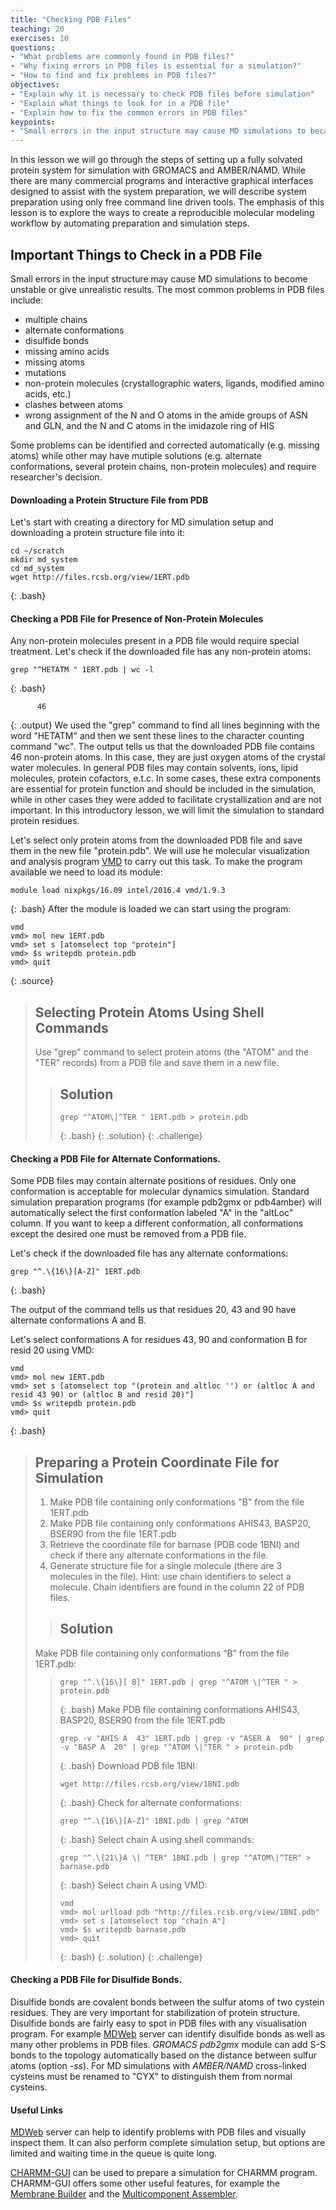 ```yaml
---
title: "Checking PDB Files"
teaching: 20
exercises: 10
questions:
- "What problems are commonly found in PDB files?"
- "Why fixing errors in PDB files is essential for a simulation?"
- "How to find and fix problems in PDB files?"
objectives:
- "Explain why it is necessary to check PDB files before simulation"
- "Explain what things to look for in a PDB file"
- "Explain how to fix the common errors in PDB files"
keypoints:
- "Small errors in the input structure may cause MD simulations to became unstable or give unrealistic results"
---
```


In this lesson we will go through the steps of setting up a fully solvated protein system for simulation with GROMACS and AMBER/NAMD. While there are many commercial programs and interactive graphical interfaces designed to assist with the system preparation, we will describe system preparation using only free command line driven tools. The emphasis of this lesson is to explore the ways to create a reproducible molecular modeling workflow by automating preparation and simulation steps.

## Important Things to Check in a PDB File
Small errors in the input structure may cause MD simulations to become unstable or give unrealistic results. The most common problems in PDB files include:

- multiple chains
- alternate conformations
- disulfide bonds
- missing amino acids
- missing atoms
- mutations
- non-protein molecules (crystallographic waters, ligands, modified amino acids, etc.)
- clashes between atoms
- wrong assignment of the N and O atoms in the amide groups of ASN and GLN, and the N and C atoms in the imidazole ring of HIS

Some problems can be identified and corrected automatically (e.g. missing atoms) while other may have mutiple solutions (e.g. alternate conformations, several protein chains, non-protein molecules) and require researcher's decision.

#### Downloading a Protein Structure File from PDB
Let's start with creating a directory for MD simulation setup and downloading a protein structure file into it:
~~~
cd ~/scratch
mkdir md_system
cd md_system
wget http://files.rcsb.org/view/1ERT.pdb
~~~
{: .bash}

#### Checking a PDB File for Presence of Non-Protein Molecules
Any non-protein molecules present in a PDB file would require special treatment. Let's check if the downloaded file has any non-protein atoms:
~~~
grep "^HETATM " 1ERT.pdb | wc -l
~~~
{: .bash}
~~~
      46
~~~
{: .output}
We used the "grep" command to find all lines beginning with the word "HETATM" and then we sent these lines to the character counting command "wc". The output tells us that the downloaded PDB file contains 46 non-protein atoms. In this case, they are just oxygen atoms of the crystal water molecules. In general PDB files may contain solvents, ions, lipid molecules, protein cofactors, e.t.c. In some cases, these extra components are essential for protein function and should be included in the simulation, while in other cases they were added to facilitate crystallization and are not important. In this introductory lesson, we will limit the simulation to standard protein residues.

Let's select only protein atoms from the downloaded PDB file and save them in the new file "protein.pdb". We will use he molecular visualization and analysis program [VMD](https://www.ks.uiuc.edu/Research/vmd/) to carry out this task. To make the program available we need to load its module:
~~~
module load nixpkgs/16.09 intel/2016.4 vmd/1.9.3
~~~
{: .bash}
After the module is loaded we can start using the program:
~~~
vmd
vmd> mol new 1ERT.pdb
vmd> set s [atomselect top "protein"]
vmd> $s writepdb protein.pdb
vmd> quit
~~~
{: .source}


> ## Selecting Protein Atoms Using Shell Commands
> Use "grep" command to select protein atoms (the "ATOM" and the "TER" records) from a PDB file and save them in a new file.
>
> > ## Solution
> >~~~
> > grep "^ATOM\|^TER " 1ERT.pdb > protein.pdb
> >~~~
> >{: .bash}
> {: .solution}
{: .challenge}


#### Checking a PDB File for Alternate Conformations.

Some PDB files may contain alternate positions of residues. Only one conformation is acceptable for molecular dynamics simulation. Standard simulation preparation programs (for example pdb2gmx or pdb4amber) will automatically select the first conformation labeled "A" in the "altLoc" column. If you want to keep a different conformation, all conformations except the desired one must be removed from a PDB file.

Let's check if the downloaded file has any alternate conformations:
~~~
grep "^.\{16\}[A-Z]" 1ERT.pdb
~~~
{: .bash}

The output of the command tells us that residues 20, 43 and 90 have alternate conformations A and B.

Let's select conformations A for residues 43, 90 and conformation B for resid 20 using VMD:
~~~
vmd
vmd> mol new 1ERT.pdb
vmd> set s [atomselect top "(protein and altloc '') or (altloc A and resid 43 90) or (altloc B and resid 20)"]
vmd> $s writepdb protein.pdb
vmd> quit
~~~
{: .bash}


> ## Preparing a Protein Coordinate File for Simulation
> 1. Make PDB file containing only conformations "B" from the file 1ERT.pdb
> 2. Make PDB file containing only conformations AHIS43, BASP20, BSER90 from the file 1ERT.pdb
> 3. Retrieve the coordinate file for barnase (PDB code 1BNI) and check if there any alternate conformations in the file.
> 4. Generate structure file for a single molecule (there are 3 molecules in the file). Hint: use chain identifiers to select a molecule. Chain identifiers are found in the column 22 of PDB files.
>
> > ## Solution
> Make PDB file containing only conformations “B” from the file 1ERT.pdb:
> >~~~
> >grep "^.\{16\}[ B]" 1ERT.pdb | grep "^ATOM \|^TER " > protein.pdb
> >~~~
> >{: .bash}
>  Make PDB file containing conformations AHIS43, BASP20, BSER90 from the file 1ERT.pdb
>>~~~
>> grep -v "AHIS A  43" 1ERT.pdb | grep -v "ASER A  90" | grep -v "BASP A  20" | grep "^ATOM \|^TER " > protein.pdb
>>~~~
>>{: .bash}
> > Download PDB file 1BNI:
> >~~~
> >wget http://files.rcsb.org/view/1BNI.pdb
> >~~~
> >{: .bash}
> > Check for alternate conformations:
> >~~~
> >grep "^.\{16\}[A-Z]" 1BNI.pdb | grep ^ATOM
> >~~~
> >{: .bash}
> > Select chain A using shell commands:
> >~~~
> > grep "^.\{21\}A \| ^TER" 1BNI.pdb | grep "^ATOM\|^TER" > barnase.pdb
> >~~~
> > {: .bash}
>> Select chain A using VMD:
> >~~~
> >vmd
> >vmd> mol urlload pdb "http://files.rcsb.org/view/1BNI.pdb"
> >vmd> set s [atomselect top "chain A"]
> > vmd> $s writepdb barnase.pdb
> >vmd> quit
> >~~~
> >  {: .bash}
> {: .solution}
{: .challenge}

#### Checking a PDB File for Disulfide Bonds.
Disulfide bonds are covalent bonds between the sulfur atoms of two cystein residues. They are very important for stabilization of protein structure.
Disulfide bonds are fairly easy to spot in PDB files with any visualisation program. For example [MDWeb](http://mmb.irbbarcelona.org/MDWeb2) server can identify disulfide bonds as well as many other problems in PDB files. *GROMACS pdb2gmx* module can add S-S bonds to the topology automatically based on the distance between sulfur atoms (option *-ss*). For MD simulations with *AMBER/NAMD* cross-linked cysteins must be renamed to "CYX" to distinguish them from normal cysteins.


#### Useful Links
[MDWeb](http://mmb.irbbarcelona.org/MDWeb2) server can help to identify problems with PDB files and visually inspect them. It can also perform complete simulation setup, but options are limited and waiting time in the queue is quite long.

[CHARMM-GUI](http://www.charmm-gui.org) can be used to prepare a simulation for CHARMM program. CHARMM-GUI offers some other useful features, for example the [Membrane Builder](http://www.charmm-gui.org/?doc=input/membrane.bilayer) and the  [Multicomponent Assembler](http://www.charmm-gui.org/?doc=input/multicomp).
